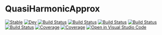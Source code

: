 # QuasiHarmonicApprox

[![Stable](https://img.shields.io/badge/docs-stable-blue.svg)](https://MineralsCloud.github.io/QuasiHarmonicApprox.jl/stable)
[![Dev](https://img.shields.io/badge/docs-dev-blue.svg)](https://MineralsCloud.github.io/QuasiHarmonicApprox.jl/dev)
[![Build Status](https://github.com/MineralsCloud/QuasiHarmonicApprox.jl/workflows/CI/badge.svg)](https://github.com/MineralsCloud/QuasiHarmonicApprox.jl/actions)
[![Build Status](https://travis-ci.com/MineralsCloud/QuasiHarmonicApprox.jl.svg?branch=master)](https://travis-ci.com/MineralsCloud/QuasiHarmonicApprox.jl)
[![Build Status](https://ci.appveyor.com/api/projects/status/github/singularitti/QuasiHarmonicApprox.jl?svg=true)](https://ci.appveyor.com/project/singularitti/QuasiHarmonicApprox-jl)
[![Build Status](https://cloud.drone.io/api/badges/MineralsCloud/QuasiHarmonicApprox.jl/status.svg)](https://cloud.drone.io/MineralsCloud/QuasiHarmonicApprox.jl)
[![Build Status](https://api.cirrus-ci.com/github/MineralsCloud/QuasiHarmonicApprox.jl.svg)](https://cirrus-ci.com/github/MineralsCloud/QuasiHarmonicApprox.jl)
[![Coverage](https://codecov.io/gh/MineralsCloud/QuasiHarmonicApprox.jl/branch/master/graph/badge.svg)](https://codecov.io/gh/MineralsCloud/QuasiHarmonicApprox.jl)
[![Coverage](https://coveralls.io/repos/github/MineralsCloud/QuasiHarmonicApprox.jl/badge.svg?branch=master)](https://coveralls.io/github/MineralsCloud/QuasiHarmonicApprox.jl?branch=master)
[![Open in Visual Studio Code](https://open.vscode.dev/badges/open-in-vscode.svg)](https://open.vscode.dev/organization/repository)
